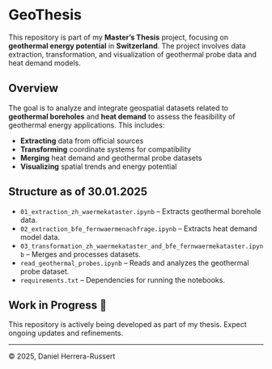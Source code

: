 # GeoThesis

This repository is part of my **Master’s Thesis** project, focusing on **geothermal energy potential** in **Switzerland**. The project involves data extraction, transformation, and visualization of geothermal probe data and heat demand models.

## Overview

The goal is to analyze and integrate geospatial datasets related to **geothermal boreholes** and **heat demand** to assess the feasibility of geothermal energy applications. This includes:

- **Extracting** data from official sources
- **Transforming** coordinate systems for compatibility
- **Merging** heat demand and geothermal probe datasets
- **Visualizing** spatial trends and energy potential

## Structure as of 30.01.2025

- `01_extraction_zh_waermekataster.ipynb` – Extracts geothermal borehole data.
- `02_extraction_bfe_fernwaermenachfrage.ipynb` – Extracts heat demand model data.
- `03_transformation_zh_waermekataster_and_bfe_fernwaermekataster.ipynb` – Merges and processes datasets.
- `read_geothermal_probes.ipynb` – Reads and analyzes the geothermal probe dataset.
- `requirements.txt` – Dependencies for running the notebooks.

## Work in Progress 🚧

This repository is actively being developed as part of my thesis. Expect ongoing updates and refinements.

---

© 2025, Daniel Herrera-Russert
